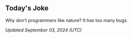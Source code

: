 ## Today's Joke
Why don't programmers like nature? It has too many bugs.

*Updated September 03, 2024 (UTC)*
